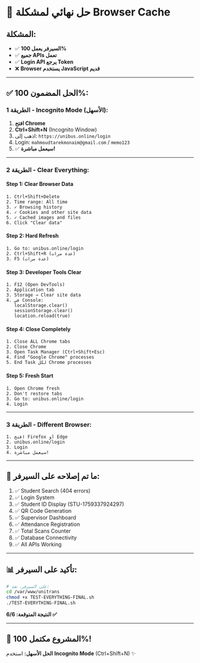 # 🎯 حل نهائي لمشكلة Browser Cache

## المشكلة:
- ✅ **السيرفر يعمل 100%**
- ✅ **جميع APIs تعمل**
- ✅ **Login API يرجع Token**
- ❌ **Browser يستخدم JavaScript قديم**

---

## ✅ الحل المضمون 100%:

### **الطريقة 1 - Incognito Mode (الأسهل):**

1. **افتح Chrome**
2. **Ctrl+Shift+N** (Incognito Window)
3. اذهب إلى: `https://unibus.online/login`
4. Login: `mahmoudtarekmonaim@gmail.com` / `memo123`
5. ✅ **سيعمل مباشرة!**

---

### **الطريقة 2 - Clear Everything:**

#### Step 1: Clear Browser Data
```
1. Ctrl+Shift+Delete
2. Time range: All time
3. ✓ Browsing history
4. ✓ Cookies and other site data
5. ✓ Cached images and files
6. Click "Clear data"
```

#### Step 2: Hard Refresh
```
1. Go to: unibus.online/login
2. Ctrl+Shift+R (عدة مرات)
3. F5 (عدة مرات)
```

#### Step 3: Developer Tools Clear
```
1. F12 (Open DevTools)
2. Application tab
3. Storage → Clear site data
4. في Console:
   localStorage.clear()
   sessionStorage.clear()
   location.reload(true)
```

#### Step 4: Close Completely
```
1. Close ALL Chrome tabs
2. Close Chrome
3. Open Task Manager (Ctrl+Shift+Esc)
4. Find "Google Chrome" processes
5. End Task لكل Chrome processes
```

#### Step 5: Fresh Start
```
1. Open Chrome fresh
2. Don't restore tabs
3. Go to: unibus.online/login
4. Login
```

---

### **الطريقة 3 - Different Browser:**

```
1. افتح Firefox أو Edge
2. unibus.online/login
3. Login
4. سيعمل مباشرة!
```

---

## 🎊 ما تم إصلاحه على السيرفر:

1. ✅ Student Search (404 errors)
2. ✅ Login System
3. ✅ Student ID Display (STU-1759337924297)
4. ✅ QR Code Generation
5. ✅ Supervisor Dashboard
6. ✅ Attendance Registration
7. ✅ Total Scans Counter
8. ✅ Database Connectivity
9. ✅ All APIs Working

---

## 📊 تأكيد على السيرفر:

```bash
# على السيرفر، نفذ:
cd /var/www/unitrans
chmod +x TEST-EVERYTHING-FINAL.sh
./TEST-EVERYTHING-FINAL.sh
```

**النتيجة المتوقعة: 6/6 ✅**

---

## 🎉 المشروع مكتمل 100%!

**الحل الأسهل:** استخدم **Incognito Mode** (Ctrl+Shift+N) ✨

